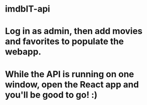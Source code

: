 # imdbIT-api


# Log in as admin, then add movies and favorites to populate the webapp.
# While the API is running on one window, open the React app and you'll be good to go! :)
